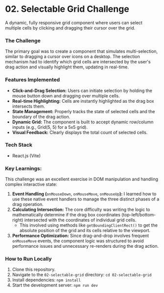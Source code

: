 # 02. Selectable Grid Challenge

A dynamic, fully responsive grid component where users can select multiple cells by clicking and dragging their cursor over the grid.

### The Challenge

The primary goal was to create a component that simulates multi-selection, similar to dragging a cursor over icons on a desktop. The selection mechanism had to identify which grid cells are intersected by the user's drag action and visually highlight them, updating in real-time.

### Features Implemented

- **Click-and-Drag Selection:** Users can initiate selection by holding the mouse button down and dragging over multiple cells.
- **Real-time Highlighting:** Cells are instantly highlighted as the drag box intersects them.
- **State Management:** Properly tracks the state of selected cells and the boundary of the drag action.
- **Dynamic Grid:** The component is built to accept dynamic row/column inputs (e.g., Grid(5, 5) for a 5x5 grid).
- **Visual Feedback:** Clearly displays the total count of selected cells.

### Tech Stack

- React.js (Vite)

### Key Learnings:

This challenge was an excellent exercise in DOM manipulation and handling complex interactive state:

1.  **Event Handling (**`onMouseDown`, `onMouseMove`, `onMouseUp`**):** I learned how to use these native event handlers to manage the three distinct phases of a drag operation.
2.  **Calculating Intersection:** The core difficulty was writing the logic to mathematically determine if the drag box coordinates (top-left/bottom-right) intersected with the coordinates of individual grid cells.
    - This involved using methods like `getBoundingClientRect()` to get the absolute position of the grid and its cells relative to the viewport.
3.  **Performance Optimization:** Since drag-and-drop involves frequent `onMouseMove` events, the component logic was structured to avoid performance issues and unnecessary re-renders during the drag action.

### How to Run Locally

1.  Clone this repository.
2.  Navigate to the `02-selectable-grid` directory: `cd 02-selectable-grid`
3.  Install dependencies: `npm install`
4.  Start the development server: `npm run dev`
